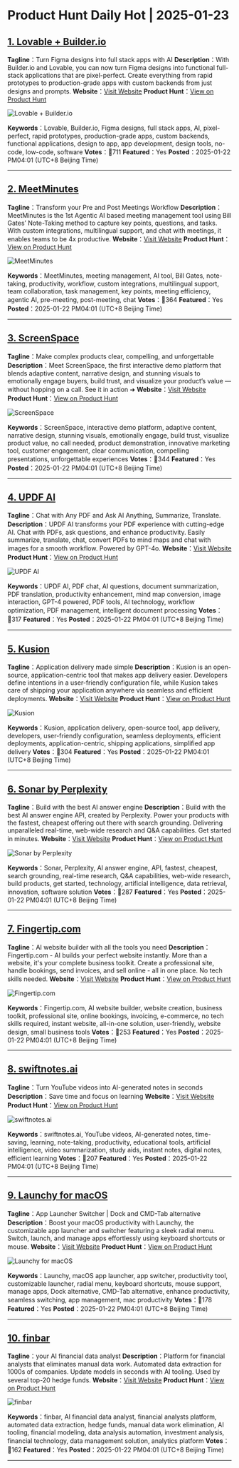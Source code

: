 # Product Hunt Daily Hot | 2025-01-23

## [1. Lovable + Builder.io](https://www.producthunt.com/posts/lovable-builder-io?utm_campaign=producthunt-api&utm_medium=api-v2&utm_source=Application%3A+phtrends+%28ID%3A+147529%29)
**Tagline**：Turn Figma designs into full stack apps with AI
**Description**：With Builder.io and Lovable, you can now turn Figma designs into functional full-stack applications that are pixel-perfect. Create everything from rapid prototypes to production-grade apps with custom backends from just designs and prompts.
**Website**：[Visit Website](https://www.producthunt.com/r/LY7QZ5JK5ZX4ST?utm_campaign=producthunt-api&utm_medium=api-v2&utm_source=Application%3A+phtrends+%28ID%3A+147529%29)
**Product Hunt**：[View on Product Hunt](https://www.producthunt.com/posts/lovable-builder-io?utm_campaign=producthunt-api&utm_medium=api-v2&utm_source=Application%3A+phtrends+%28ID%3A+147529%29)

![Lovable + Builder.io](https://ph-files.imgix.net/e4c68a6e-5317-4371-9e08-a471e3a6e2b6.png?auto=format&fit=crop&frame=1&h=512&w=1024)

**Keywords**：Lovable, Builder.io, Figma designs, full stack apps, AI, pixel-perfect, rapid prototypes, production-grade apps, custom backends, functional applications, design to app, app development, design tools, no-code, low-code, software
**Votes**：🔺711
**Featured**：Yes
**Posted**：2025-01-22 PM04:01 (UTC+8 Beijing Time)

---

## [2. MeetMinutes](https://www.producthunt.com/posts/meetminutes?utm_campaign=producthunt-api&utm_medium=api-v2&utm_source=Application%3A+phtrends+%28ID%3A+147529%29)
**Tagline**：Transform your Pre and Post Meetings Workflow
**Description**：MeetMinutes is the 1st Agentic AI based meeting management tool using Bill Gates’ Note-Taking method to capture key points, questions, and tasks. With custom integrations, multilingual support, and chat with meetings, it enables teams to be 4x productive.
**Website**：[Visit Website](https://www.producthunt.com/r/7Y45GNANVTZUDJ?utm_campaign=producthunt-api&utm_medium=api-v2&utm_source=Application%3A+phtrends+%28ID%3A+147529%29)
**Product Hunt**：[View on Product Hunt](https://www.producthunt.com/posts/meetminutes?utm_campaign=producthunt-api&utm_medium=api-v2&utm_source=Application%3A+phtrends+%28ID%3A+147529%29)

![MeetMinutes](https://ph-files.imgix.net/36154205-19de-43d2-afb0-edf375e69c21.png?auto=format&fit=crop&frame=1&h=512&w=1024)

**Keywords**：MeetMinutes, meeting management, AI tool, Bill Gates, note-taking, productivity, workflow, custom integrations, multilingual support, team collaboration, task management, key points, meeting efficiency, agentic AI, pre-meeting, post-meeting, chat
**Votes**：🔺364
**Featured**：Yes
**Posted**：2025-01-22 PM04:01 (UTC+8 Beijing Time)

---

## [3. ScreenSpace](https://www.producthunt.com/posts/screenspace-2?utm_campaign=producthunt-api&utm_medium=api-v2&utm_source=Application%3A+phtrends+%28ID%3A+147529%29)
**Tagline**：Make complex products clear, compelling, and unforgettable
**Description**：Meet ScreenSpace, the first interactive demo platform that blends adaptive content, narrative design, and stunning visuals to emotionally engage buyers, build trust, and visualize your product’s value — without hopping on a call. See it in action ➜
**Website**：[Visit Website](https://www.producthunt.com/r/SE6L6I2GO7E6AZ?utm_campaign=producthunt-api&utm_medium=api-v2&utm_source=Application%3A+phtrends+%28ID%3A+147529%29)
**Product Hunt**：[View on Product Hunt](https://www.producthunt.com/posts/screenspace-2?utm_campaign=producthunt-api&utm_medium=api-v2&utm_source=Application%3A+phtrends+%28ID%3A+147529%29)

![ScreenSpace](https://ph-files.imgix.net/f55f17c2-a4b7-4308-99f7-8cb45c348141.png?auto=format&fit=crop&frame=1&h=512&w=1024)

**Keywords**：ScreenSpace, interactive demo platform, adaptive content, narrative design, stunning visuals, emotionally engage, build trust, visualize product value, no call needed, product demonstration, innovative marketing tool, customer engagement, clear communication, compelling presentations, unforgettable experiences
**Votes**：🔺344
**Featured**：Yes
**Posted**：2025-01-22 PM04:01 (UTC+8 Beijing Time)

---

## [4. UPDF AI](https://www.producthunt.com/posts/updf-ai?utm_campaign=producthunt-api&utm_medium=api-v2&utm_source=Application%3A+phtrends+%28ID%3A+147529%29)
**Tagline**：Chat with Any PDF and Ask AI Anything, Summarize, Translate.
**Description**：UPDF AI transforms your PDF experience with cutting-edge AI. Chat with PDFs, ask questions, and enhance productivity. Easily summarize, translate, chat, convert PDFs to mind maps and chat with images for a smooth workflow. Powered by GPT-4o.
**Website**：[Visit Website](https://www.producthunt.com/r/Z35L44SGNJGFAT?utm_campaign=producthunt-api&utm_medium=api-v2&utm_source=Application%3A+phtrends+%28ID%3A+147529%29)
**Product Hunt**：[View on Product Hunt](https://www.producthunt.com/posts/updf-ai?utm_campaign=producthunt-api&utm_medium=api-v2&utm_source=Application%3A+phtrends+%28ID%3A+147529%29)

![UPDF AI](https://ph-files.imgix.net/b850432f-7d74-4399-a987-9df16e1ba69e.png?auto=format&fit=crop&frame=1&h=512&w=1024)

**Keywords**：UPDF AI, PDF chat, AI questions, document summarization, PDF translation, productivity enhancement, mind map conversion, image interaction, GPT-4 powered, PDF tools, AI technology, workflow optimization, PDF management, intelligent document processing
**Votes**：🔺317
**Featured**：Yes
**Posted**：2025-01-22 PM04:01 (UTC+8 Beijing Time)

---

## [5. Kusion](https://www.producthunt.com/posts/kusion?utm_campaign=producthunt-api&utm_medium=api-v2&utm_source=Application%3A+phtrends+%28ID%3A+147529%29)
**Tagline**：Application delivery made simple
**Description**：Kusion is an open-source, application-centric tool that makes app delivery easier. Developers define intentions in a user-friendly configuration file, while Kusion takes care of shipping your application anywhere via seamless and efficient deployments.
**Website**：[Visit Website](https://www.producthunt.com/r/LNBB7DOGRRK3ML?utm_campaign=producthunt-api&utm_medium=api-v2&utm_source=Application%3A+phtrends+%28ID%3A+147529%29)
**Product Hunt**：[View on Product Hunt](https://www.producthunt.com/posts/kusion?utm_campaign=producthunt-api&utm_medium=api-v2&utm_source=Application%3A+phtrends+%28ID%3A+147529%29)

![Kusion](https://ph-files.imgix.net/147f7c8f-d277-4432-a424-754f5c1ba580.png?auto=format&fit=crop&frame=1&h=512&w=1024)

**Keywords**：Kusion, application delivery, open-source tool, app delivery, developers, user-friendly configuration, seamless deployments, efficient deployments, application-centric, shipping applications, simplified app delivery
**Votes**：🔺304
**Featured**：Yes
**Posted**：2025-01-22 PM04:01 (UTC+8 Beijing Time)

---

## [6. Sonar by Perplexity](https://www.producthunt.com/posts/sonar-by-perplexity?utm_campaign=producthunt-api&utm_medium=api-v2&utm_source=Application%3A+phtrends+%28ID%3A+147529%29)
**Tagline**：Build with the best AI answer engine
**Description**：Build with the best AI answer engine API, created by Perplexity. Power your products with the fastest, cheapest offering out there with search grounding. Delivering unparalleled real-time, web-wide research and Q&A capabilities. Get started in minutes.
**Website**：[Visit Website](https://www.producthunt.com/r/2K5ZLWVJVDN7U6?utm_campaign=producthunt-api&utm_medium=api-v2&utm_source=Application%3A+phtrends+%28ID%3A+147529%29)
**Product Hunt**：[View on Product Hunt](https://www.producthunt.com/posts/sonar-by-perplexity?utm_campaign=producthunt-api&utm_medium=api-v2&utm_source=Application%3A+phtrends+%28ID%3A+147529%29)

![Sonar by Perplexity](https://ph-files.imgix.net/efb50349-e000-420d-ac2c-7e51e43aa3bb.png?auto=format&fit=crop&frame=1&h=512&w=1024)

**Keywords**：Sonar, Perplexity, AI answer engine, API, fastest, cheapest, search grounding, real-time research, Q&A capabilities, web-wide research, build products, get started, technology, artificial intelligence, data retrieval, innovation, software solution
**Votes**：🔺287
**Featured**：Yes
**Posted**：2025-01-22 PM04:01 (UTC+8 Beijing Time)

---

## [7. Fingertip.com](https://www.producthunt.com/posts/fingertip-com?utm_campaign=producthunt-api&utm_medium=api-v2&utm_source=Application%3A+phtrends+%28ID%3A+147529%29)
**Tagline**：AI website builder with all the tools you need
**Description**：Fingertip.com - AI builds your perfect website instantly. More than a website, it's your complete business toolkit. Create a professional site, handle bookings, send invoices, and sell online - all in one place. No tech skills needed.
**Website**：[Visit Website](https://www.producthunt.com/r/G6QNY5FH3XKAIU?utm_campaign=producthunt-api&utm_medium=api-v2&utm_source=Application%3A+phtrends+%28ID%3A+147529%29)
**Product Hunt**：[View on Product Hunt](https://www.producthunt.com/posts/fingertip-com?utm_campaign=producthunt-api&utm_medium=api-v2&utm_source=Application%3A+phtrends+%28ID%3A+147529%29)

![Fingertip.com](https://ph-files.imgix.net/0572c149-a298-4687-a4fe-1842eb73ffa6.png?auto=format&fit=crop&frame=1&h=512&w=1024)

**Keywords**：Fingertip.com, AI website builder, website creation, business toolkit, professional site, online bookings, invoicing, e-commerce, no tech skills required, instant website, all-in-one solution, user-friendly, website design, small business tools
**Votes**：🔺253
**Featured**：Yes
**Posted**：2025-01-22 PM04:01 (UTC+8 Beijing Time)

---

## [8. swiftnotes.ai](https://www.producthunt.com/posts/swiftnotes-ai?utm_campaign=producthunt-api&utm_medium=api-v2&utm_source=Application%3A+phtrends+%28ID%3A+147529%29)
**Tagline**：Turn YouTube videos into AI-generated notes in seconds
**Description**：Save time and focus on learning
**Website**：[Visit Website](https://www.producthunt.com/r/QTRNHOCS4CZF3D?utm_campaign=producthunt-api&utm_medium=api-v2&utm_source=Application%3A+phtrends+%28ID%3A+147529%29)
**Product Hunt**：[View on Product Hunt](https://www.producthunt.com/posts/swiftnotes-ai?utm_campaign=producthunt-api&utm_medium=api-v2&utm_source=Application%3A+phtrends+%28ID%3A+147529%29)

![swiftnotes.ai](https://ph-files.imgix.net/3a5dd9e3-5146-4db7-a860-d20db8ab767a.png?auto=format&fit=crop&frame=1&h=512&w=1024)

**Keywords**：swiftnotes.ai, YouTube videos, AI-generated notes, time-saving, learning, note-taking, productivity, educational tools, artificial intelligence, video summarization, study aids, instant notes, digital notes, efficient learning
**Votes**：🔺207
**Featured**：Yes
**Posted**：2025-01-22 PM04:01 (UTC+8 Beijing Time)

---

## [9. Launchy for macOS](https://www.producthunt.com/posts/launchy-for-macos?utm_campaign=producthunt-api&utm_medium=api-v2&utm_source=Application%3A+phtrends+%28ID%3A+147529%29)
**Tagline**：App Launcher Switcher | Dock and CMD-Tab alternative
**Description**：Boost your macOS productivity with Launchy, the customizable app launcher and switcher featuring a sleek radial menu. Switch, launch, and manage apps effortlessly using keyboard shortcuts or mouse.
**Website**：[Visit Website](https://www.producthunt.com/r/RDVR2SRUDJHJGT?utm_campaign=producthunt-api&utm_medium=api-v2&utm_source=Application%3A+phtrends+%28ID%3A+147529%29)
**Product Hunt**：[View on Product Hunt](https://www.producthunt.com/posts/launchy-for-macos?utm_campaign=producthunt-api&utm_medium=api-v2&utm_source=Application%3A+phtrends+%28ID%3A+147529%29)

![Launchy for macOS](https://ph-files.imgix.net/c8ecfdd6-2129-405a-847f-9c80cce26d4c.png?auto=format&fit=crop&frame=1&h=512&w=1024)

**Keywords**：Launchy, macOS app launcher, app switcher, productivity tool, customizable launcher, radial menu, keyboard shortcuts, mouse support, manage apps, Dock alternative, CMD-Tab alternative, enhance productivity, seamless switching, app management, mac productivity
**Votes**：🔺178
**Featured**：Yes
**Posted**：2025-01-22 PM04:01 (UTC+8 Beijing Time)

---

## [10. finbar](https://www.producthunt.com/posts/finbar-2?utm_campaign=producthunt-api&utm_medium=api-v2&utm_source=Application%3A+phtrends+%28ID%3A+147529%29)
**Tagline**：your AI financial data analyst
**Description**：Platform for financial analysts that eliminates manual data work. Automated data extraction for 1000s of companies. Update models in seconds with AI tooling. Used by several top-20 hedge funds.
**Website**：[Visit Website](https://www.producthunt.com/r/3DR4NVCPQ7DNNU?utm_campaign=producthunt-api&utm_medium=api-v2&utm_source=Application%3A+phtrends+%28ID%3A+147529%29)
**Product Hunt**：[View on Product Hunt](https://www.producthunt.com/posts/finbar-2?utm_campaign=producthunt-api&utm_medium=api-v2&utm_source=Application%3A+phtrends+%28ID%3A+147529%29)

![finbar](https://ph-files.imgix.net/adc6af28-42d3-4755-9dde-201b2d5e8d32.gif?auto=format&fit=crop&frame=1&h=512&w=1024)

**Keywords**：finbar, AI financial data analyst, financial analysts platform, automated data extraction, hedge funds, manual data work elimination, AI tooling, financial modeling, data analysis automation, investment analysis, financial technology, data management solution, analytics platform
**Votes**：🔺162
**Featured**：Yes
**Posted**：2025-01-22 PM04:01 (UTC+8 Beijing Time)

---

